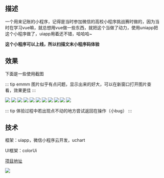 ## 描述

一个用来记账的小程序，记得是当时参加微信的高校小程序挑战赛时做的，因为当时在学习vue嘛，就总想用vue做一些东西，就把这个当做了动力，使用uniapp把这个小程序做了，uiapp用着还不错，哈哈哈~

**这个小程序可以上线，所以扫描文末小程序码体验**

## 效果
下面是一些使用截图

::: tip emmm
图片似乎有点问题，显示出来的好大，可以在新窗口打开图片查看，效果更佳
:::

![](https://wx-xly-1301545895.cos.ap-beijing.myqcloud.com/website-for-me/image/wx-tools%20(1).jpg)
![](https://wx-xly-1301545895.cos.ap-beijing.myqcloud.com/website-for-me/image/wx-tools%20(2).jpg)
![](https://wx-xly-1301545895.cos.ap-beijing.myqcloud.com/website-for-me/image/wx-tools%20(3).jpg)
![](https://wx-xly-1301545895.cos.ap-beijing.myqcloud.com/website-for-me/image/wx-tools%20(4).jpg)
![](https://wx-xly-1301545895.cos.ap-beijing.myqcloud.com/website-for-me/image/wx-tools%20(5).jpg)
![](https://wx-xly-1301545895.cos.ap-beijing.myqcloud.com/website-for-me/image/wx-tools%20(6).jpg)
![](https://wx-xly-1301545895.cos.ap-beijing.myqcloud.com/website-for-me/image/wx-tools%20(7).jpg)
![](https://wx-xly-1301545895.cos.ap-beijing.myqcloud.com/website-for-me/image/wx-tools%20(8).jpg)
![](https://wx-xly-1301545895.cos.ap-beijing.myqcloud.com/website-for-me/image/wx-tools%20(9).jpg)
![](https://wx-xly-1301545895.cos.ap-beijing.myqcloud.com/website-for-me/image/wx-tools%20(10).jpg)
![](https://wx-xly-1301545895.cos.ap-beijing.myqcloud.com/website-for-me/image/wx-tools%20(11).jpg)

::: tip
体验过程中若出现点不动的地方尝试返回在操作（小bug）
:::
## 技术

框架：uiapp，微信小程序云开发，uchart

UI框架：colorUi

[项目地址](https://github.com/1793523411/wx-ygjtools)

![](https://wx-xly-1301545895.cos.ap-beijing.myqcloud.com/website-for-me/image/扫码_搜索联合传播样式-白色版.png)

